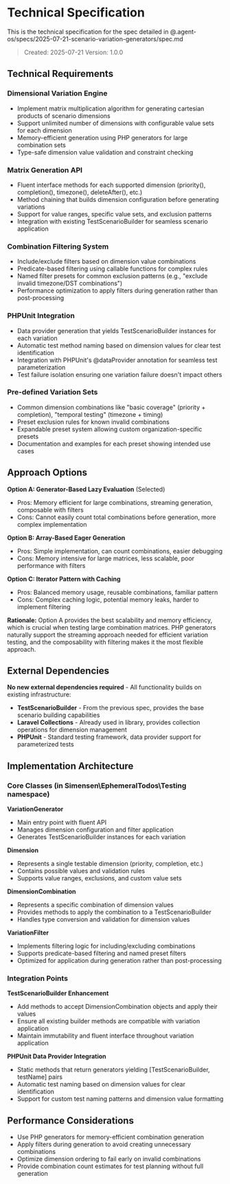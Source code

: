 # Technical Specification

This is the technical specification for the spec detailed in @.agent-os/specs/2025-07-21-scenario-variation-generators/spec.md

> Created: 2025-07-21
> Version: 1.0.0

## Technical Requirements

### Dimensional Variation Engine
- Implement matrix multiplication algorithm for generating cartesian products of scenario dimensions
- Support unlimited number of dimensions with configurable value sets for each dimension
- Memory-efficient generation using PHP generators for large combination sets
- Type-safe dimension value validation and constraint checking

### Matrix Generation API
- Fluent interface methods for each supported dimension (priority(), completion(), timezone(), deleteAfter(), etc.)
- Method chaining that builds dimension configuration before generating variations
- Support for value ranges, specific value sets, and exclusion patterns
- Integration with existing TestScenarioBuilder for seamless scenario application

### Combination Filtering System
- Include/exclude filters based on dimension value combinations
- Predicate-based filtering using callable functions for complex rules
- Named filter presets for common exclusion patterns (e.g., "exclude invalid timezone/DST combinations")
- Performance optimization to apply filters during generation rather than post-processing

### PHPUnit Integration
- Data provider generation that yields TestScenarioBuilder instances for each variation
- Automatic test method naming based on dimension values for clear test identification
- Integration with PHPUnit's @dataProvider annotation for seamless test parameterization
- Test failure isolation ensuring one variation failure doesn't impact others

### Pre-defined Variation Sets
- Common dimension combinations like "basic coverage" (priority + completion), "temporal testing" (timezone + timing)
- Preset exclusion rules for known invalid combinations
- Expandable preset system allowing custom organization-specific presets
- Documentation and examples for each preset showing intended use cases

## Approach Options

**Option A: Generator-Based Lazy Evaluation** (Selected)
- Pros: Memory efficient for large combinations, streaming generation, composable with filters
- Cons: Cannot easily count total combinations before generation, more complex implementation

**Option B: Array-Based Eager Generation**
- Pros: Simple implementation, can count combinations, easier debugging
- Cons: Memory intensive for large matrices, less scalable, poor performance with filters

**Option C: Iterator Pattern with Caching**
- Pros: Balanced memory usage, reusable combinations, familiar pattern
- Cons: Complex caching logic, potential memory leaks, harder to implement filtering

**Rationale:** Option A provides the best scalability and memory efficiency, which is crucial when testing large combination matrices. PHP generators naturally support the streaming approach needed for efficient variation testing, and the composability with filtering makes it the most flexible approach.

## External Dependencies

**No new external dependencies required** - All functionality builds on existing infrastructure:
- **TestScenarioBuilder** - From the previous spec, provides the base scenario building capabilities
- **Laravel Collections** - Already used in library, provides collection operations for dimension management
- **PHPUnit** - Standard testing framework, data provider support for parameterized tests

## Implementation Architecture

### Core Classes (in Simensen\EphemeralTodos\Testing namespace)

**VariationGenerator**
- Main entry point with fluent API
- Manages dimension configuration and filter application
- Generates TestScenarioBuilder instances for each variation

**Dimension**
- Represents a single testable dimension (priority, completion, etc.)
- Contains possible values and validation rules
- Supports value ranges, exclusions, and custom value sets

**DimensionCombination**
- Represents a specific combination of dimension values
- Provides methods to apply the combination to a TestScenarioBuilder
- Handles type conversion and validation for dimension values

**VariationFilter**
- Implements filtering logic for including/excluding combinations
- Supports predicate-based filtering and named preset filters
- Optimized for application during generation rather than post-processing

### Integration Points

**TestScenarioBuilder Enhancement**
- Add methods to accept DimensionCombination objects and apply their values
- Ensure all existing builder methods are compatible with variation application
- Maintain immutability and fluent interface throughout variation application

**PHPUnit Data Provider Integration**
- Static methods that return generators yielding [TestScenarioBuilder, testName] pairs
- Automatic test naming based on dimension values for clear identification
- Support for custom test naming patterns and dimension value formatting

## Performance Considerations

- Use PHP generators for memory-efficient combination generation
- Apply filters during generation to avoid creating unnecessary combinations
- Optimize dimension ordering to fail early on invalid combinations
- Provide combination count estimates for test planning without full generation